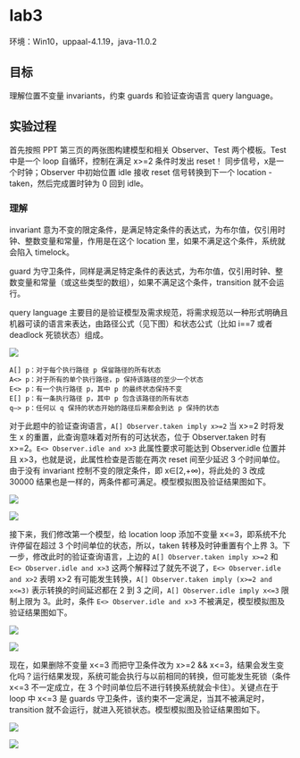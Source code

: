 # lab3

环境：Win10，uppaal-4.1.19，java-11.0.2

## 目标

理解位置不变量 invariants，约束 guards 和验证查询语言 query language。

## 实验过程

首先按照 PPT 第三页的两张图构建模型和相关 Observer、Test 两个模板。Test 中是一个 loop 自循环，控制在满足 x>=2 条件时发出 reset！ 同步信号，x是一个时钟；Observer 中初始位置 idle 接收 reset 信号转换到下一个 location -taken，然后完成置时钟为 0 回到 idle。

### 理解

invariant 意为不变的限定条件，是满足特定条件的表达式，为布尔值，仅引用时钟、整数变量和常量，作用是在这个 location 里，如果不满足这个条件，系统就会陷入 timelock。<br />

guard 为守卫条件，同样是满足特定条件的表达式，为布尔值，仅引用时钟、整数变量和常量（或这些类型的数组），如果不满足这个条件，transition 就不会运行。<br />

query language 主要目的是验证模型及需求规范，将需求规范以一种形式明确且机器可读的语言来表达，由路径公式（见下图）和状态公式（比如 i==7 或者 deadlock 死锁状态）组成。

![](https://github.com/Yudreamy/classlater/blob/master/SystemModeling/lab3/picture/path.PNG)

```
A[] p：对于每个执行路径 p 保留路径的所有状态
A<> p：对于所有的单个执行路径，p 保持该路径的至少一个状态
E<> p：有一个执行路径 p，其中 p 的最终状态保持不变
E[] p：有一条执行路径 p，其中 p 包含该路径的所有状态
q–> p：任何以 q 保持的状态开始的路径后来都会到达 p 保持的状态
```

对于此题中的验证查询语言，`A[] Observer.taken imply x>=2` 当 x>=2 时将发生 x 的重置，此查询意味着对所有的可达状态，位于 Observer.taken 时有 x>=2。`E<> Observer.idle and x>3` 此属性要求可能达到 Observer.idle 位置并且 x>3，也就是说，此属性检查是否能在两次 reset 间至少延迟 3 个时间单位。由于没有 invariant 控制不变的限定条件，即 x∈[2,+∞)，将此处的 3 改成 30000 结果也是一样的，两条件都可满足。模型模拟图及验证结果图如下。

![](https://github.com/Yudreamy/classlater/blob/master/SystemModeling/lab3/picture/moni1.PNG)

![](https://github.com/Yudreamy/classlater/blob/master/SystemModeling/lab3/picture/result1.PNG)

接下来，我们修改第一个模型，给 location loop 添加不变量 x<=3，即系统不允许停留在超过 3 个时间单位的状态，所以，taken 转移及时钟重置有个上界 3。下一步，修改此时的验证查询语言，上边的 `A[] Observer.taken imply x>=2` 和 `E<> Observer.idle and x>3` 这两个解释过了就先不说了，`E<> Observer.idle and x>2` 表明 x>2 有可能发生转换，`A[] Observer.taken imply (x>=2 and x<=3)` 表示转换的时间延迟都在 2 到 3 之间，`A[] Observer.idle imply x<=3` 限制上限为 3。此时，条件 `E<> Observer.idle and x>3` 不被满足，模型模拟图及验证结果图如下。

![](https://github.com/Yudreamy/classlater/blob/master/SystemModeling/lab3/picture/moni2.PNG)

![](https://github.com/Yudreamy/classlater/blob/master/SystemModeling/lab3/picture/result2.PNG)

现在，如果删除不变量 x<=3 而把守卫条件改为 x>=2 && x<=3，结果会发生变化吗？运行结果发现，系统可能会执行与以前相同的转换，但可能发生死锁（条件 x<=3 不一定成立，在 3 个时间单位后不进行转换系统就会卡住）。关键点在于 loop 中 x<=3 是 guards 守卫条件，该约束不一定满足，当其不被满足时，transition 就不会运行，就进入死锁状态。模型模拟图及验证结果图如下。

![](https://github.com/Yudreamy/classlater/blob/master/SystemModeling/lab3/picture/moni3.PNG)

![](https://github.com/Yudreamy/classlater/blob/master/SystemModeling/lab3/picture/result3.PNG)
